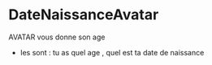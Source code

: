 # DateNaissanceAvatar
 AVATAR vous donne son age
- les sont : tu as quel age , quel est ta date de naissance

